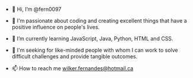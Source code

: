 - 👋 Hi, I’m @fern0097
- 👀 I'm passionate about coding and creating excellent things that have a positive influence on people's lives.
- 🌱 I’m currently learning JavaScript, Java, Python, HTML and CSS. 
- 💞️ I'm seeking for like-minded people with whom I can work to solve difficult challenges and provide tangible outcomes.

- 📫 How to reach me wilker.fernandes@hotmail.ca

<!---
fern0097/fern0097 is a ✨ special ✨ repository because its `README.md` (this file) appears on your GitHub profile.
You can click the Preview link to take a look at your changes.
--->
